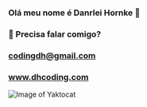 ### Olá meu nome é Danrlei Hornke 👋

### 🔭 Precisa falar comigo?
### codingdh@gmail.com
### www.dhcoding.com

![Image of Yaktocat](https://th.bing.com/th/id/R.02d5846bdc5a260825018f3686f6d5a4?rik=mJ3xjlNFGFIk6g&pid=ImgRaw&r=0)

<!--
**Danrlei-Hornke/Danrlei-Hornke** is a ✨ _special_ ✨ repository because its `README.md` (this file) appears on your GitHub profile.

Here are some ideas to get you started:

- 🔭 I’m currently working on ...
- 🌱 I’m currently learning ...
- 👯 I’m looking to collaborate on ...
- 🤔 I’m looking for help with ...
- 💬 Ask me about ...
- 📫 How to reach me: ...
- 😄 Pronouns: ...
- ⚡ Fun fact: ...
-->
